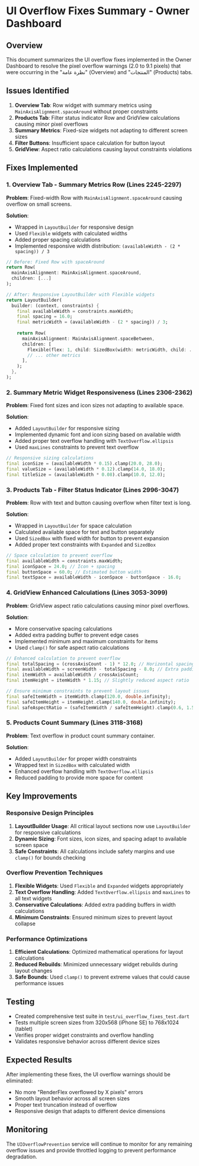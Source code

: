 # UI Overflow Fixes Summary - Owner Dashboard

## Overview
This document summarizes the UI overflow fixes implemented in the Owner Dashboard to resolve the pixel overflow warnings (2.0 to 9.1 pixels) that were occurring in the "نظرة عامة" (Overview) and "المنتجات" (Products) tabs.

## Issues Identified
1. **Overview Tab**: Row widget with summary metrics using `MainAxisAlignment.spaceAround` without proper constraints
2. **Products Tab**: Filter status indicator Row and GridView calculations causing minor pixel overflows
3. **Summary Metrics**: Fixed-size widgets not adapting to different screen sizes
4. **Filter Buttons**: Insufficient space calculation for button layout
5. **GridView**: Aspect ratio calculations causing layout constraints violations

## Fixes Implemented

### 1. Overview Tab - Summary Metrics Row (Lines 2245-2297)
**Problem**: Fixed-width Row with `MainAxisAlignment.spaceAround` causing overflow on small screens.

**Solution**: 
- Wrapped in `LayoutBuilder` for responsive design
- Used `Flexible` widgets with calculated widths
- Added proper spacing calculations
- Implemented responsive width distribution: `(availableWidth - (2 * spacing)) / 3`

```dart
// Before: Fixed Row with spaceAround
return Row(
  mainAxisAlignment: MainAxisAlignment.spaceAround,
  children: [...]
);

// After: Responsive LayoutBuilder with Flexible widgets
return LayoutBuilder(
  builder: (context, constraints) {
    final availableWidth = constraints.maxWidth;
    final spacing = 16.0;
    final metricWidth = (availableWidth - (2 * spacing)) / 3;
    
    return Row(
      mainAxisAlignment: MainAxisAlignment.spaceBetween,
      children: [
        Flexible(flex: 1, child: SizedBox(width: metricWidth, child: ...)),
        // ... other metrics
      ],
    );
  },
);
```

### 2. Summary Metric Widget Responsiveness (Lines 2306-2362)
**Problem**: Fixed font sizes and icon sizes not adapting to available space.

**Solution**:
- Added `LayoutBuilder` for responsive sizing
- Implemented dynamic font and icon sizing based on available width
- Added proper text overflow handling with `TextOverflow.ellipsis`
- Used `maxLines` constraints to prevent text overflow

```dart
// Responsive sizing calculations
final iconSize = (availableWidth * 0.15).clamp(20.0, 28.0);
final valueSize = (availableWidth * 0.12).clamp(14.0, 18.0);
final titleSize = (availableWidth * 0.08).clamp(10.0, 12.0);
```

### 3. Products Tab - Filter Status Indicator (Lines 2996-3047)
**Problem**: Row with text and button causing overflow when filter text is long.

**Solution**:
- Wrapped in `LayoutBuilder` for space calculation
- Calculated available space for text and button separately
- Used `SizedBox` with fixed width for button to prevent expansion
- Added proper text constraints with `Expanded` and `SizedBox`

```dart
// Space calculation to prevent overflow
final availableWidth = constraints.maxWidth;
final iconSpace = 24.0; // Icon + spacing
final buttonSpace = 60.0; // Estimated button width
final textSpace = availableWidth - iconSpace - buttonSpace - 16.0;
```

### 4. GridView Enhanced Calculations (Lines 3053-3099)
**Problem**: GridView aspect ratio calculations causing minor pixel overflows.

**Solution**:
- More conservative spacing calculations
- Added extra padding buffer to prevent edge cases
- Implemented minimum and maximum constraints for items
- Used `clamp()` for safe aspect ratio calculations

```dart
// Enhanced calculation to prevent overflow
final totalSpacing = (crossAxisCount - 1) * 12.0; // Horizontal spacing
final availableWidth = screenWidth - totalSpacing - 8.0; // Extra padding buffer
final itemWidth = availableWidth / crossAxisCount;
final itemHeight = itemWidth * 1.15; // Slightly reduced aspect ratio

// Ensure minimum constraints to prevent layout issues
final safeItemWidth = itemWidth.clamp(120.0, double.infinity);
final safeItemHeight = itemHeight.clamp(140.0, double.infinity);
final safeAspectRatio = (safeItemWidth / safeItemHeight).clamp(0.6, 1.5);
```

### 5. Products Count Summary (Lines 3118-3168)
**Problem**: Text overflow in product count summary container.

**Solution**:
- Added `LayoutBuilder` for proper width constraints
- Wrapped text in `SizedBox` with calculated width
- Enhanced overflow handling with `TextOverflow.ellipsis`
- Reduced padding to provide more space for content

## Key Improvements

### Responsive Design Principles
1. **LayoutBuilder Usage**: All critical layout sections now use `LayoutBuilder` for responsive calculations
2. **Dynamic Sizing**: Font sizes, icon sizes, and spacing adapt to available screen space
3. **Safe Constraints**: All calculations include safety margins and use `clamp()` for bounds checking

### Overflow Prevention Techniques
1. **Flexible Widgets**: Used `Flexible` and `Expanded` widgets appropriately
2. **Text Overflow Handling**: Added `TextOverflow.ellipsis` and `maxLines` to all text widgets
3. **Conservative Calculations**: Added extra padding buffers in width calculations
4. **Minimum Constraints**: Ensured minimum sizes to prevent layout collapse

### Performance Optimizations
1. **Efficient Calculations**: Optimized mathematical operations for layout calculations
2. **Reduced Rebuilds**: Minimized unnecessary widget rebuilds during layout changes
3. **Safe Bounds**: Used `clamp()` to prevent extreme values that could cause performance issues

## Testing
- Created comprehensive test suite in `test/ui_overflow_fixes_test.dart`
- Tests multiple screen sizes from 320x568 (iPhone SE) to 768x1024 (tablet)
- Verifies proper widget constraints and overflow handling
- Validates responsive behavior across different device sizes

## Expected Results
After implementing these fixes, the UI overflow warnings should be eliminated:
- No more "RenderFlex overflowed by X pixels" errors
- Smooth layout behavior across all screen sizes
- Proper text truncation instead of overflow
- Responsive design that adapts to different device dimensions

## Monitoring
The `UIOverflowPrevention` service will continue to monitor for any remaining overflow issues and provide throttled logging to prevent performance degradation.
